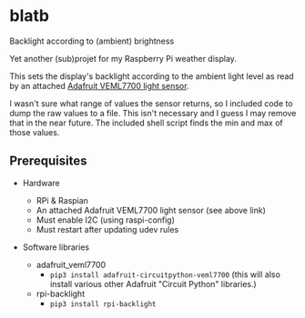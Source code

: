 # blatb
Backlight according to (ambient) brightness

Yet another (sub)projet for my Raspberry Pi weather display.

This sets the display's backlight according to the ambient light level as 
read by an attached [Adafruit VEML7700 light sensor](https://learn.adafruit.com/adafruit-veml7700).


I wasn't sure what range of values the sensor returns, so I included code to dump the raw values to a file.
This isn't necessary and I guess I may remove that in the near future. The included shell script
finds the min and max of those values.


## Prerequisites
* Hardware
  * RPi & Raspian
  * An attached Adafruit VEML7700 light sensor (see above link)
  * Must enable I2C (using raspi-config)
  * Must restart after updating udev rules

* Software libraries
  * adafruit_veml7700
	  * `pip3 install adafruit-circuitpython-veml7700`
  (this will also install various other Adafruit "Circuit Python" libraries.)
  * rpi-backlight
	  * `pip3 install rpi-backlight`
